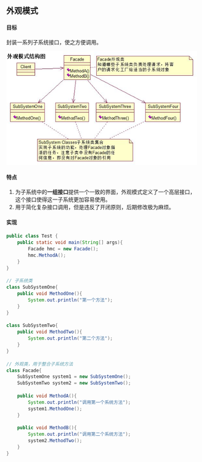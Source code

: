 ## 外观模式

#### 目标

封装一系列子系统接口，使之方便调用。

![facede](designPatternUML/12_facade.jpg)

#### 特点

1. 为子系统中的**一组接口**提供一个一致的界面，外观模式定义了一个高层接口，这个接口使得这一子系统更加容易使用。
2. 用于简化复杂接口调用，但是违反了开闭原则，后期修改极为麻烦。

#### 实现

```java
public class Test {
    public static void main(String[] args){
        Facade hmc = new Facade();
        hmc.MethodA();
    }
}

// 子系统类
class SubSystemOne{
    public void MethodOne(){
        System.out.println("第一个方法");
    }
}

class SubSystemTwo{
    public void MethodTwo(){
        System.out.println("第二个方法");
    }
}

// 外观类，用于整合子系统方法
class Facade{
    SubSystemOne system1 = new SubSystemOne();
    SubSystemTwo system2 = new SubSystemTwo();

    public void MethodA(){
        System.out.println("调用第一个系统方法");
        system1.MethodOne();
    }

    public void MethodB(){
        System.out.println("调用第二个系统方法");
        system2.MethodTwo();
    }
}
```